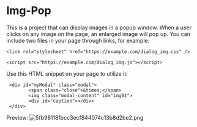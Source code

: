 # Img-Pop
This is a project that can display images in a popup window. When a user clicks on any image on the page, an enlarged image will pop up. You can include two files in your page through links, for example:
```
<link rel="stylesheet" href="https://example.com/dialog_img.css" />
```
```
<script src="https://example.com/dialog_img.js"></script>
```
Use this HTML snippet on your page to utilize it:
```
 <div id="myModal" class="modal">
        <span class="close">&times;</span>
        <img class="modal-content" id="img01">
        <div id="caption"></div>
 </div>
```
Preview:
![5fb98118fbcc3ecf844074c13b8d2be2.png](https://i.miji.bid/2024/02/12/5fb98118fbcc3ecf844074c13b8d2be2.png)
